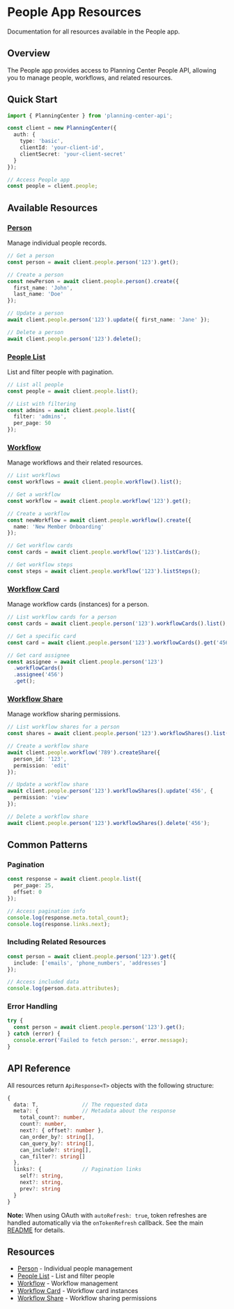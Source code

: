 # People App Resources

Documentation for all resources available in the People app.

## Overview

The People app provides access to Planning Center People API, allowing you to manage people, workflows, and related resources.

## Quick Start

```typescript
import { PlanningCenter } from 'planning-center-api';

const client = new PlanningCenter({
  auth: {
    type: 'basic',
    clientId: 'your-client-id',
    clientSecret: 'your-client-secret'
  }
});

// Access People app
const people = client.people;
```

## Available Resources

### [Person](./person.md)
Manage individual people records.

```typescript
// Get a person
const person = await client.people.person('123').get();

// Create a person
const newPerson = await client.people.person().create({
  first_name: 'John',
  last_name: 'Doe'
});

// Update a person
await client.people.person('123').update({ first_name: 'Jane' });

// Delete a person
await client.people.person('123').delete();
```

### [People List](./people-list.md)
List and filter people with pagination.

```typescript
// List all people
const people = await client.people.list();

// List with filtering
const admins = await client.people.list({
  filter: 'admins',
  per_page: 50
});
```

### [Workflow](./workflow.md)
Manage workflows and their related resources.

```typescript
// List workflows
const workflows = await client.people.workflow().list();

// Get a workflow
const workflow = await client.people.workflow('123').get();

// Create a workflow
const newWorkflow = await client.people.workflow().create({
  name: 'New Member Onboarding'
});

// Get workflow cards
const cards = await client.people.workflow('123').listCards();

// Get workflow steps
const steps = await client.people.workflow('123').listSteps();
```

### [Workflow Card](./workflow-card.md)
Manage workflow cards (instances) for a person.

```typescript
// List workflow cards for a person
const cards = await client.people.person('123').workflowCards().list();

// Get a specific card
const card = await client.people.person('123').workflowCards().get('456');

// Get card assignee
const assignee = await client.people.person('123')
  .workflowCards()
  .assignee('456')
  .get();
```

### [Workflow Share](./workflow-share.md)
Manage workflow sharing permissions.

```typescript
// List workflow shares for a person
const shares = await client.people.person('123').workflowShares().list();

// Create a workflow share
await client.people.workflow('789').createShare({
  person_id: '123',
  permission: 'edit'
});

// Update a workflow share
await client.people.person('123').workflowShares().update('456', {
  permission: 'view'
});

// Delete a workflow share
await client.people.person('123').workflowShares().delete('456');
```

## Common Patterns

### Pagination

```typescript
const response = await client.people.list({
  per_page: 25,
  offset: 0
});

// Access pagination info
console.log(response.meta.total_count);
console.log(response.links.next);
```

### Including Related Resources

```typescript
const person = await client.people.person('123').get({
  include: ['emails', 'phone_numbers', 'addresses']
});

// Access included data
console.log(person.data.attributes);
```

### Error Handling

```typescript
try {
  const person = await client.people.person('123').get();
} catch (error) {
  console.error('Failed to fetch person:', error.message);
}
```

## API Reference

All resources return `ApiResponse<T>` objects with the following structure:

```typescript
{
  data: T,              // The requested data
  meta?: {              // Metadata about the response
    total_count?: number,
    count?: number,
    next?: { offset?: number },
    can_order_by?: string[],
    can_query_by?: string[],
    can_include?: string[],
    can_filter?: string[]
  },
  links?: {             // Pagination links
    self?: string,
    next?: string,
    prev?: string
  }
}
```

**Note:** When using OAuth with `autoRefresh: true`, token refreshes are handled automatically via the `onTokenRefresh` callback. See the main [README](../../../README.md#token-refresh) for details.

## Resources

- [Person](./person.md) - Individual people management
- [People List](./people-list.md) - List and filter people
- [Workflow](./workflow.md) - Workflow management
- [Workflow Card](./workflow-card.md) - Workflow card instances
- [Workflow Share](./workflow-share.md) - Workflow sharing permissions
